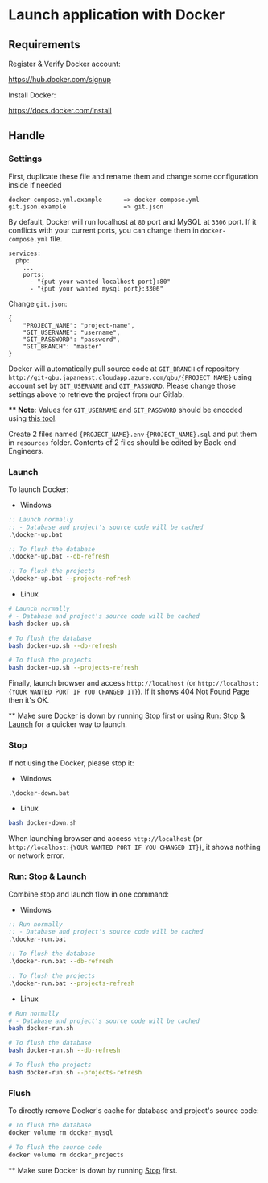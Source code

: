 # Launch application with Docker

## Requirements

Register & Verify Docker account:

https://hub.docker.com/signup

Install Docker:

https://docs.docker.com/install

## Handle

### Settings

First, duplicate these file and rename them and change some configuration inside if needed

```
docker-compose.yml.example      => docker-compose.yml
git.json.example                => git.json
```

By default, Docker will run localhost at `80` port and MySQL at `3306` port.
If it conflicts with your current ports, you can change them in `docker-compose.yml` file.

```
services:
  php:
    ...
    ports:
      - "{put your wanted localhost port}:80"
      - "{put your wanted mysql port}:3306"
```

Change `git.json`:

```
{
    "PROJECT_NAME": "project-name",
    "GIT_USERNAME": "username",
    "GIT_PASSWORD": "password",
    "GIT_BRANCH": "master"
}
```

Docker will automatically pull source code at `GIT_BRANCH` of repository `http://git-gbu.japaneast.cloudapp.azure.com/gbu/{PROJECT_NAME}` using account set by `GIT_USERNAME` and  `GIT_PASSWORD`.
Please change those settings above to retrieve the project from our Gitlab.

**\*\* Note**: Values for `GIT_USERNAME` and `GIT_PASSWORD` should be encoded using [this tool](https://homepage-gbu.azurewebsites.net/back-end/html/url-encode.html).

Create 2 files named `{PROJECT_NAME}.env` `{PROJECT_NAME}.sql` and put them in `resources` folder. 
Contents of 2 files should be edited by Back-end Engineers.

### Launch

To launch Docker:

- Windows

```cmd
:: Launch normally
:: - Database and project's source code will be cached
.\docker-up.bat

:: To flush the database
.\docker-up.bat --db-refresh

:: To flush the projects
.\docker-up.bat --projects-refresh
```

- Linux

```bash
# Launch normally
# - Database and project's source code will be cached
bash docker-up.sh

# To flush the database
bash docker-up.sh --db-refresh

# To flush the projects
bash docker-up.sh --projects-refresh
```

Finally, launch browser and access `http://localhost` (or `http://localhost:{YOUR WANTED PORT IF YOU CHANGED IT}`). If it shows 404 Not Found Page then it's OK.

** Make sure Docker is down by running [Stop](#stop) first or using [Run: Stop & Launch](#run-stop--launch) for a quicker way to launch.

### Stop

If not using the Docker, please stop it:

- Windows

```cmd
.\docker-down.bat
```

- Linux

```bash
bash docker-down.sh
```

When launching browser and access `http://localhost` (or `http://localhost:{YOUR WANTED PORT IF YOU CHANGED IT}`), it shows nothing or network error.

### Run: Stop & Launch

Combine stop and launch flow in one command:

- Windows

```cmd
:: Run normally 
:: - Database and project's source code will be cached
.\docker-run.bat

:: To flush the database
.\docker-run.bat --db-refresh

:: To flush the projects
.\docker-run.bat --projects-refresh
```

- Linux

```bash
# Run normally
# - Database and project's source code will be cached
bash docker-run.sh

# To flush the database
bash docker-run.sh --db-refresh

# To flush the projects
bash docker-run.sh --projects-refresh
```

### Flush

To directly remove Docker's cache for database and project's source code:

```bash
# To flush the database
docker volume rm docker_mysql

# To flush the source code
docker volume rm docker_projects
```

** Make sure Docker is down by running [Stop](#stop) first.